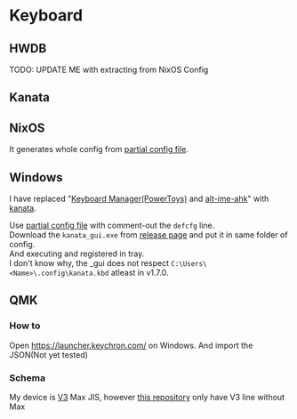 # Keyboard

## HWDB

TODO: UPDATE ME with extracting from NixOS Config

## Kanata

## NixOS

It generates whole config from [partial config file](kanata.kbd).

## Windows

I have replaced "[Keyboard Manager(PowerToys)](https://github.com/microsoft/PowerToys) and [alt-ime-ahk](https://github.com/karakaram/alt-ime-ahk)" with [kanata](https://github.com/jtroo/kanata).

Use [partial config file](kanata.kbd) with comment-out the `defcfg` line.\
Download the `kanata_gui.exe` from [release page](https://github.com/jtroo/kanata/releases) and put it in same folder of config.\
And executing and registered in tray.\
I don't know why, the _gui does not respect `C:\Users\<Name>\.config\kanata.kbd` atleast in v1.7.0.

## QMK

### How to

Open <https://launcher.keychron.com/> on Windows. And import the JSON(Not yet tested)

### Schema

My device is [V3](https://github.com/qmk/qmk_firmware/tree/782f91a73a0f6d4128f9454509b4a207af269f8b/keyboards/keychron/v3/jis) Max JIS, however [this repository](https://github.com/qmk/qmk_firmware/tree/master/keyboards/keychron) only have V3 line without Max
